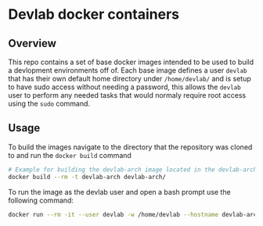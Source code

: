 # Devlab docker containers

## Overview

This repo contains a set of base docker images intended to be used to build a devlopment environments off of.
Each base image defines a user `devlab` that has their own default home directory under `/home/devlab/` and 
is setup to have sudo access without needing a password, this allows the `devlab` user to perform any needed
tasks that would normaly require root access using the `sudo` command.

## Usage

To build the images navigate to the directory that the repository was cloned to and run the `docker build` command

```bash
# Example for building the devlab-arch image located in the devlab-arch/ directory.
docker build --rm -t devlab-arch devlab-arch/
```

To run the image as the devlab user and open a bash prompt use the following command:

```bash
docker run --rm -it --user devlab -w /home/devlab --hostname devlab-arch --name devlab-arch devlab-arch bash
```